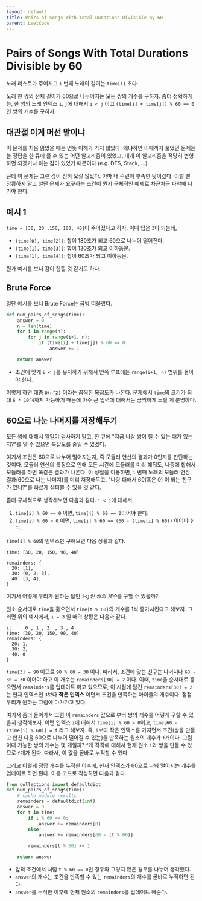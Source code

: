 ```yaml
---
layout: default
title: Pairs of Songs With Total Durations Divisible by 60
parent: LeetCode
---
```


# Pairs of Songs With Total Durations Divisible by 60
 노래 리스트가 주어지고 `i` 번째 노래의 길이는 `time[i]` 초다.

 노래 한 쌍의 전체 길이가 60으로 나누어지는 모든 쌍의 개수를
 구하자. 좀더 정확하게는, 한 쌍의 노래 인덱스 `i`, `j`에 대해서 `i <
 j` 이고 `(time[i] + time[j]) % 60 == 0`인 쌍의 개수를 구하자.

## 대관절 이게 머선 말이냐
 이 문제를 처음 읽었을 때는 언뜻 이해가 가지 않았다. 왜냐하면 이때까지
 풀었던 문제는 늘 정답을 한 큐에 풀 수 있는 어떤 알고리즘이 있었고,
 대개 이 알고리즘을 적당히 변형하면 되겠거니 하는 감이 있었기 때문이다
 (e.g. DFS, Stack, ...).

 근데 이 문제는 그런 감이 전혀 오질 않았다. 아마 내 수련이 부족한
 탓이겠다. 이럴 땐 당황하지 말고 일단 문제가 요구하는 조건이 뭔지
 구체적인 예제로 차근차근 파악해 나가야 한다.

## 예시 1
 `time = [30, 20 ,150, 100, 40]`이 주어졌다고 하자. 이때 답은 `3`이
 되는데,
  - `(time[0], time[2])`: 합이 180초가 되고 60으로 나누어 떨어진다.
  - `(time[1], time[3])`: 합이 120초가 되고 이하동문.
  - `(time[1], time[4])`: 합이 60초가 되고 이하동문.

 뭔가 예시를 보니 감이 잡힐 것 같기도 하다.

## Brute Force
 일단 예시를 보니 Brute Force는 금방 떠올랐다.

```python
def num_pairs_of_songs(time):
    answer = 0
    n = len(time)
    for i in range(n):
        for j in range(i+1, n):
            if (time[i] + time[j]) % 60 == 0:
                answer += 1

    return answer
```
 - 조건에 맞게 `i < j`를 유지하기 위해서 안쪽 루프에는 `range(i+1, n)`
   범위를 돌아야 한다.

 이렇게 하면 대충 `O(n^2)` 이라는 끔찍한 복잡도가 나온다. 문제에서
 `time`의 크기가 최대 `6 * 10^4`까지 가능하기 때문에 아주 큰 입력에
 대해서는 끔찍하게 느릴 게 분명하다.

## 60으로 나눈 나머지를 저장해두기
 모든 쌍에 대해서 일일이 검사하지 말고, 한 큐에 "지금 나랑 쌍이 될 수
 있는 애가 있는지?"를 알 수 있으면 복잡도를 줄일 수 있겠다.

 여기서 조건은 60으로 나누어 떨어지는지, 즉 모듈러 연산의 결과가
 0인지를 판단하는 것이다. 모듈러 연산의 특징으로 인해 모든 시간에
 모듈러를 미리 해둬도, 나중에 합해서 모듈러를 하면 똑같은 결과가
 나온다. 이 성질을 이용하면, `i` 번째 노래의 모듈러 연산 결과(60으로
 나눈 나머지)를 미리 저장해두고, "나랑 더해서 60(혹은 0) 이 되는
 친구가 있나?"를 빠르게 살펴볼 수 있을 것 같다.

 좀더 구체적으로 생각해보면 다음과 같다. `i < j`에 대해서,
  1. `time[i] % 60 == 0` 이면, `time[j] % 60 == 0`이어야 한다.
  2. `time[i] % 60 > 0` 이면, `time[j] % 60 == (60 - (time[i] % 60))`
     이어야 한다.

 `time[i] % 60`의 인덱스만 구해보면 다음 상황과 같다.

```
time: [30, 20, 150, 90, 40]

remainders: {
  20: [1],
  30: [0, 2, 3],
  40: [3, 4],
}
```

 여기서 어떻게 우리가 원하는 답인 *`i<j`인 쌍의 개수*를 구할 수
 있을까?

 원소 순서대로 `time`을 훑으면서 `time[t % 60]`의 개수를 1씩
 증가시킨다고 해보자. 그러면 위의 예시에서, `i = 3` 일 때의 상황은
 다음과 같다.

```
i:     0 , 1 , 2  , 3 , 4
time: [30, 20, 150, 90, 40]
remainders: {
  20: 1,
  30: 2,
  40: 0
}
```

 `time[3] = 90` 이므로 `90 % 60 = 30` 이다. 따라서, 조건에 맞는 친구는
 나머지다 `60 - 30 = 30` 이어야 하고 이 개수는 `remainders[30] = 2`
 이다. 이때, `time`을 순서대로 훑으면서 `remainders`를 업데이트 하고
 있으므로, 이 시점에 담긴 `remainders[30] = 2`는 현재 인덱스인 `3`보다
 **작은 인덱스** 이면서 조건을 만족하는 아이들의 개수이다. 점점 우리가
 원하는 그림에 다가가고 있다.

 여기서 좀더 들어가서 그럼 이 `remainders` 값으로 부터 쌍의 개수를
 어떻게 구할 수 있을지 생각해보자. 어떤 인덱스 `i`에 대해서 `time[i] %
 60 > 0`이고, `time[60 - (time[i] % 60)] = f` 라고 해보자. 즉, `i`보다
 작은 인덱스를 가지면서 조건(쌍을 만들고 합친 다음 60으로 나누어
 떨어질 수 있는)을 만족하는 원소의 개수가 `f`개이다. 그럼 이때 가능한
 쌍의 개수는 몇 개일까? `f`개 각각에 대해서 현재 원소 `i`와 쌍을 만들
 수 있므로 `f`개가 된다. 따라서, 이 값을 곧바로 누적할 수 있다.

 그리고 이렇게 정답 개수를 누적한 이후에, 현재 인덱스가 60으로 나눠
 떨어지는 개수를 업데이트 하면 된다. 이를 코드로 작성하면 다음과 같다.

```python
from collections import defaultdict
def num_pairs_of_songs(time):
    # cache modulo results
    remainders = defaultdict(int)
    answer = 0
    for t in time:
        if t % 60 == 0:
            answer += remainders[0]
        else:
            answer += remainders[60 - (t % 60)]

        remainders[t % 60] += 1

    return answer
```

 - 앞의 조건에서 처럼 `t % 60 == 0`인 경우와 그렇지 않은 경우를 나누어
   생각했다.
 - `answer`의 개수는 조건을 만족할 수 있는 `remainders`의 개수를
   곧바로 누적하면 된다.
 - `answer`를 누적한 이후에 현재 원소의 `remainders`를 업데이트
   해준다.
